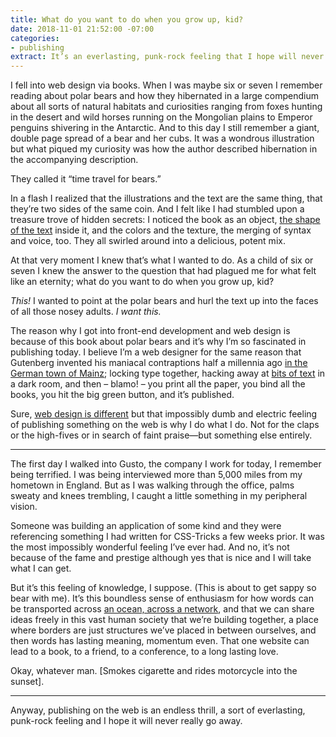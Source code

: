 ```yaml
---
title: What do you want to do when you grow up, kid?
date: 2018-11-01 21:52:00 -07:00
categories:
- publishing
extract: It’s an everlasting, punk-rock feeling that I hope will never really go away.
---
```


I fell into web design via books. When I was maybe six or seven I remember reading about polar bears and how they hibernated in a large compendium about all sorts of natural habitats and curiosities ranging from foxes hunting in the desert and wild horses running on the Mongolian plains to Emperor penguins shivering in the Antarctic. And to this day I still remember a giant, double page spread of a bear and her cubs. It was a wondrous illustration but what piqued my curiosity was how the author described hibernation in the accompanying description. 

They called it “time travel for bears.” 

In a flash I realized that the illustrations and the text are the same thing, that they’re two sides of the same coin. And I felt like I had stumbled upon a treasure trove of hidden secrets: I noticed the book as an object, [the shape of the text](https://robinrendle.com/essays/call-me-interactivity/) inside it, and the colors and the texture, the merging of syntax and voice, too. They all swirled around into a delicious, potent mix. 

At that very moment I knew that’s what I wanted to do. As a child of six or seven I knew the answer to the question that had plagued me for what felt like an eternity; what do you want to do when you grow up, kid?

_This!_ I wanted to point at the polar bears and hurl the text up into the faces of all those nosey adults. _I want this._

The reason why I got into front-end development and web design is because of this book about polar bears and it’s why I’m so fascinated in publishing today. I believe I’m a web designer for the same reason that Gutenberg invented his maniacal contraptions half a millennia ago [in the German town of Mainz](https://robinrendle.com/essays/futures-of-typography/); locking type together, hacking away at [bits of text](https://robinrendle.com/essays/bookmarking/) in a dark room, and then – blamo! – you print all the paper, you bind all the books, you hit the big green button, and it’s published.

Sure, [web design is different](https://robinrendle.com/essays/new-web-typography/) but that impossibly dumb and electric feeling of publishing something on the web is why I do what I do. Not for the claps or the high-fives or in search of faint praise—but something else entirely.

***

The first day I walked into Gusto, the company I work for today, I remember being terrified. I was being interviewed more than 5,000 miles from my hometown in England. But as I was walking through the office, palms sweaty and knees trembling, I caught a little something in my peripheral vision. 

Someone was building an application of some kind and they were referencing something I had written for CSS-Tricks a few weeks prior. It was the most impossibly wonderful feeling I’ve ever had. And no, it’s not because of the fame and prestige although yes that is nice and I will take what I can get. 

But it’s this feeling of knowledge, I suppose. (This is about to get sappy so bear with me). It’s this boundless sense of enthusiasm for how words can be transported across [an ocean, across a network](https://robinrendle.com/notes/chloe/), and that we can share ideas freely in this vast human society that we’re building together, a place where borders are just structures we’ve placed in between ourselves, and then words has lasting meaning, momentum even. That one website can lead to a book, to a friend, to a conference, to a long lasting love.

Okay, whatever man. [Smokes cigarette and rides motorcycle into the sunset].

***

Anyway, publishing on the web is an endless thrill, a sort of everlasting, punk-rock feeling and I hope it will never really go away.